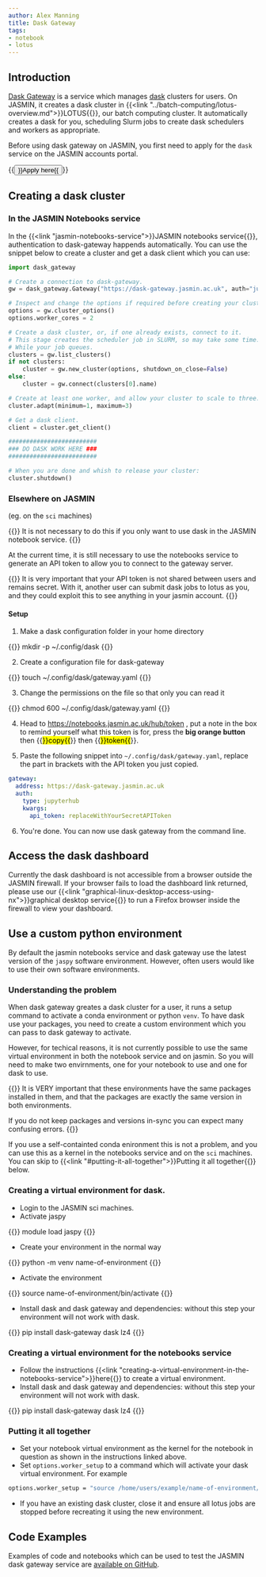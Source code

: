 ```yaml
---
author: Alex Manning
title: Dask Gateway
tags:
- notebook
- lotus
---
```


## Introduction

[Dask Gateway](https://gateway.dask.org/) is a service which manages [dask](https://dask.org) clusters for users.
On JASMIN, it creates a dask cluster in {{<link "../batch-computing/lotus-overview.md">}}LOTUS{{</link>}}, our batch computing cluster. It automatically creates a dask for you, scheduling Slurm jobs to create dask schedulers and workers as appropriate.

Before using dask gateway on JASMIN, you first need to apply for the `dask` service on the JASMIN accounts portal.

{{<button href="https://accounts.jasmin.ac.uk/services/additional_services/dask/">}}Apply here{{</button>}}

## Creating a dask cluster

### In the JASMIN Notebooks service

In the {{<link "jasmin-notebooks-service">}}JASMIN notebooks service{{</link>}}, authentication to dask-gateway happends automatically. You can use the snippet below to create a cluster and get a dask client which you can use:

```python
import dask_gateway

# Create a connection to dask-gateway.
gw = dask_gateway.Gateway("https://dask-gateway.jasmin.ac.uk", auth="jupyterhub")

# Inspect and change the options if required before creating your cluster.
options = gw.cluster_options()
options.worker_cores = 2

# Create a dask cluster, or, if one already exists, connect to it.
# This stage creates the scheduler job in SLURM, so may take some time.
# While your job queues.
clusters = gw.list_clusters()
if not clusters:
    cluster = gw.new_cluster(options, shutdown_on_close=False)
else:
    cluster = gw.connect(clusters[0].name)

# Create at least one worker, and allow your cluster to scale to three.
cluster.adapt(minimum=1, maximum=3)

# Get a dask client.
client = cluster.get_client()

#########################
### DO DASK WORK HERE ###
#########################

# When you are done and whish to release your cluster:
cluster.shutdown()
```

### Elsewhere on JASMIN
(eg. on the `sci` machines)

{{<alert type="info">}}
It is not necessary to do this if you only want to use dask in the JASMIN notebook service.
{{</alert>}}

At the current time, it is still necessary to use the notebooks service to generate an API token to allow you to connect to the gateway server.

{{<alert type="danger">}}
It is very important that your API token is not shared between users and remains secret. With it, another user can submit dask jobs to lotus as you, and they could exploit this to see anything in your jasmin account.
{{</alert>}}

#### Setup

1. Make a dask configuration folder in your home directory

{{<command user="user" host="sci1">}}
mkdir -p ~/.config/dask
{{</command>}}

2. Create a configuration file for dask-gateway

{{<command user="user" host="sci1">}}
touch ~/.config/dask/gateway.yaml
{{</command>}}

3. Change the permissions on the file so that only you can read it

{{<command user="user" host="sci1">}}
chmod 600 ~/.config/dask/gateway.yaml
{{</command>}}

4. Head to https://notebooks.jasmin.ac.uk/hub/token , put a note in the box to remind yourself what this token is for, press the **big orange button** then {{<mark>}}copy{{</mark>}} then {{<mark>}}token{{</mark>}}.

5. Paste the following snippet into `~/.config/dask/gateway.yaml`, replace the part in brackets with the API token you just copied.

```yaml
gateway:
  address: https://dask-gateway.jasmin.ac.uk
  auth:
    type: jupyterhub
    kwargs:
      api_token: replaceWithYourSecretAPIToken
```

6. You're done. You can now use dask gateway from the command line.

## Access the dask dashboard

Currently the dask dashboard is not accessible from a browser outside the JASMIN firewall. If your browser fails to load the dashboard link returned, please use our {{<link "graphical-linux-desktop-access-using-nx">}}graphical desktop service{{</link>}} to run a Firefox browser inside the firewall to view your dashboard.

## Use a custom python environment

By default the jasmin notebooks service and dask gateway use the latest version of the `jaspy` software environment. However, often users would like to use their own software environments.

### Understanding the problem

When dask gateway greates a dask cluster for a user, it runs a setup command to activate a conda environment or python `venv`.
To have dask use your packages, you need to create a custom environment which you can pass to dask gateway to activate.

However, for techical reasons, it is not currently possible to use the same virtual environment in both the notebook service and on jasmin. So you will need to make two envirnments, one for your notebook to use and one for dask to use.

{{<alert type="info">}}
It is VERY important that these environments have the same packages installed in them, and that the packages are exactly the same version in both environments.

If you do not keep packages and versions in-sync you can expect many confusing errors.
{{</alert>}}

If you use a self-containted conda enironment this is not a problem, and you can use this as a kernel in the notebooks service and on the `sci` machines. You can skip to {{<link "#putting-it-all-together">}}Putting it all together{{</link>}} below.

### Creating a virtual environment for dask.

- Login to the JASMIN sci machines.
- Activate jaspy

{{<command>}}
module load jaspy
{{</command>}}

- Create your environment in the normal way

{{<command>}}
python -m venv name-of-environment
{{</command>}}

- Activate the environment

{{<command>}}
source name-of-environment/bin/activate
{{</command>}}

- Install dask and dask gateway and dependencies: without this step your environment will not work with dask.

{{<command>}}
pip install dask-gateway dask lz4
{{</command>}}

### Creating a virtual environment for the notebooks service

- Follow the instructions {{<link "creating-a-virtual-environment-in-the-notebooks-service">}}here{{</link>}} to create a virtual environment.
- Install dask and dask gateway and dependencies: without this step your environment will not work with dask.

{{<command>}}
pip install dask-gateway dask lz4
{{</command>}}

### Putting it all together

- Set your notebook virtual environment as the kernel for the notebook in question as shown in the instructions linked above.
- Set `options.worker_setup` to a command which will activate your dask virtual environment. For example

```bash
options.worker_setup = "source /home/users/example/name-of-environment/bin/activate"
```

- If you have an existing dask cluster, close it and ensure all lotus jobs are stopped before recreating it using the new environment.

## Code Examples

Examples of code and notebooks which can be used to test the JASMIN dask gateway service are [available on GitHub](https://github.com/cedadev/jasmin-daskgateway/tree/main/examples).
